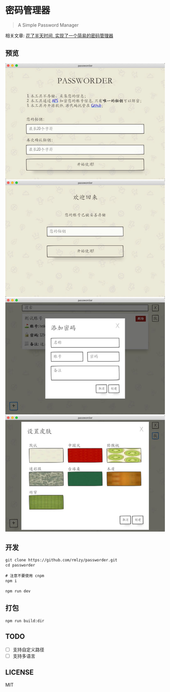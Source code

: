 # 密码管理器

> A Simple Password Manager

相关文章: [花了半天时间, 实现了一个简易的密码管理器](http://poppython.com/blog/passworder-released.html)

## 预览

<img width="500" src="./docs/preview1.jpg" />

<img width="500" src="./docs/preview2.jpg" />

<img width="500" src="./docs/preview3.jpg" />

<img width="500" src="./docs/preview4.jpg" />

## 开发

```shell script
git clone https://github.com/rmlzy/passworder.git
cd passworder

# 注意不要使用 cnpm
npm i 

npm run dev
```

## 打包

```shell script
npm run build:dir
```

## TODO
+ [ ] 支持自定义路径
+ [ ] 支持多语言

## LICENSE
MIT
